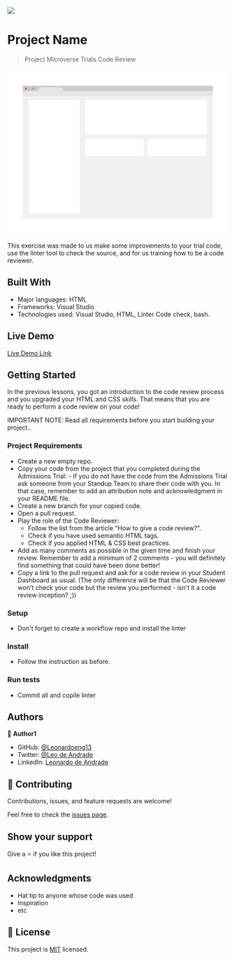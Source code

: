 ![](https://img.shields.io/badge/Microverse-blueviolet)

# Project Name

> Project Microverse Trials Code Review

![screenshot](./app_screenshot.png)

This exercise was made to us make some improvements to your trial code, use the linter tool to check the source, and for us training how to be a code reviewer.

## Built With

- Major languages: HTML
- Frameworks: Visual Studio
- Technologies used: Visual Studio, HTML, Linter Code check, bash.

## Live Demo

[Live Demo Link](https://livedemo.com)


## Getting Started

In the previous lessons, you got an introduction to the code review process and you upgraded your HTML and CSS skills. That means that you are ready to perform a code review on your code!

IMPORTANT NOTE: Read all requirements before you start building your project..

### Project Requirements 

- Create a new empty repo.
- Copy your code from the project that you completed during the Admissions Trial: - If you do not have the code from the Admissions Trial ask someone from your Standup Team to share their code with you. In that case, remember to add an attribution note and acknowledgment in your README file.
- Create a new branch for your copied code.
- Open a pull request.
- Play the role of the Code Reviewer:
    - Follow the list from the article "How to give a code review?".
    - Check if you have used semantic HTML tags.
    - Check if you applied HTML & CSS best practices.
- Add as many comments as possible in the given time and finish your review. Remember to add a minimum of 2 comments - you will definitely find something that could have been done better!
- Copy a link to the pull request and ask for a code review in your Student Dashboard as usual. (The only difference will be that the Code Reviewer won't check your code but the review you performed - isn't it a code review inception? ;))

### Setup

- Don't forget to create a workflow repo and install the linter

### Install

- Follow the instruction as before.

### Run tests

- Commit all and copile linter



## Authors

👤 **Author1**

- GitHub: [@Leonardoeng13](https://github.com/leonardoeng13)
- Twitter: [@Leo de Andrade](https://twitter.com/andrade_leo)
- LinkedIn: [Leonardo de Andrade](https://linkedin.com/in/leonardodeandrade)

## 🤝 Contributing

Contributions, issues, and feature requests are welcome!

Feel free to check the [issues page](../../issues/).

## Show your support

Give a ⭐️ if you like this project!

## Acknowledgments

- Hat tip to anyone whose code was used
- Inspiration
- etc

## 📝 License

This project is [MIT](./MIT.md) licensed.
